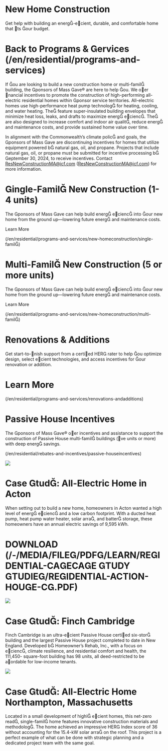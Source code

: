 # New Home Construction  

Get help with building an energ-ecient, durable, and comfortable home that ts our budget.  

# Back to Programs & ervices (/en/residential/programs-and-services)  

If ou are looking to build a new construction home or multi-famil building, the ponsors of Mass ave® are here to help ou. We oer nancial incentives to promote the construction of high-performing all-electric residential homes within ponsor service territories. All-electric homes use high-performance heat pump technolog for heating, cooling, and water heating. The feature super-insulated building envelopes that minimize heat loss, leaks, and drafts to maximize energ ecienc. The are also designed to increase comfort and indoor air qualit, reduce energ and maintenance costs, and provide sustained home value over time.  

In alignment with the Commonwealth’s climate polic and goals, the ponsors of Mass ave are discontinuing incentives for homes that utilize equipment powered b natural gas, oil, and propane. Projects that include natural gas, oil, or propane must be submitted for incentive processing b eptember 30, 2024, to receive incentives. Contact ResNewConstructionMA@icf.com (ResNewConstructionMA@icf.com) for more information.  

# ingle-Famil New Construction (1-4 units)  

The ponsors of Mass ave can help build energ ecienc into our new home from the ground up—lowering future energ and maintenance costs.  

Learn More  

(/en/residential/programs-and-services/new-homeconstruction/single-famil)  

# Multi-Famil New Construction (5 or more units)  

The ponsors of Mass ave can help build energ ecienc into our new home from the ground up—lowering future energ and maintenance costs.  

Learn More  

(/en/residential/programs-and-services/new-homeconstruction/multi-famil)  

# Renovations & Additions  

Get start-to-nish support from a certied HER rater to help ou optimize design, select ecient technologies, and access incentives for our renovation or addition.  

# Learn More  

(/en/residential/programs-and-services/renovations-andadditions)  

# Passive House Incentives  

The ponsors of Mass ave® oer incentives and assistance to support the construction of Passive House multi-famil buildings (ve units or more) with deep energ savings.  

(/en/residential/rebates-and-incentives/passive-houseincentives)  

![](images/7addad5d5eadd23a7acf55b21b94991f9f77fc9ab09e140997c470d726fc0138.jpg)  

# Case tud: All-Electric Home in Acton  

When setting out to build a new home, homeowners in Acton wanted a high level of energ ecienc and a low carbon footprint. With a ducted heat pump, heat pump water heater, solar arra, and batter storage, these homeowners have an annual electric savings of 9,595 kWh.  

# DOWNLOAD (/-/MEDIA/FILE/PDF/LEARN/REIDENTIAL-CAECAE TUDY TUDIE/REIDENTIAL-ACTION-HOUE-C.PDF)  

![](images/ead5b273535b746fc7263794d6f6caf8a21ab5b6db025a9258596d20b0cbe46b.jpg)  

# Case tud: Finch Cambridge  

Finch Cambridge is an ultra-ecient Passive House certied six-stor building and the largest Passive House project completed to date in New England. Developed b Homeowner’s Rehab, Inc., with a focus on ecienc, climate resilience, and residential comfort and health, the 111,450- square-foot building has 98 units, all deed-restricted to be aordable for low-income tenants.  

![](images/acc27a3b1eb614d5c9c93c6371040955d4c5916873ff5ad161a3043319efdcf1.jpg)  

# Case tud: All-Electric Home Northampton, Massachusetts  

Located in a small development of highl ecient homes, this net-zero read, single-famil home features innovative construction materials and methodolog. The home achieved an impressive HER Index score of 36 without accounting for the 15.4-kW solar arra on the roof. This project is a perfect example of what can be done with strategic planning and a dedicated project team with the same goal.  